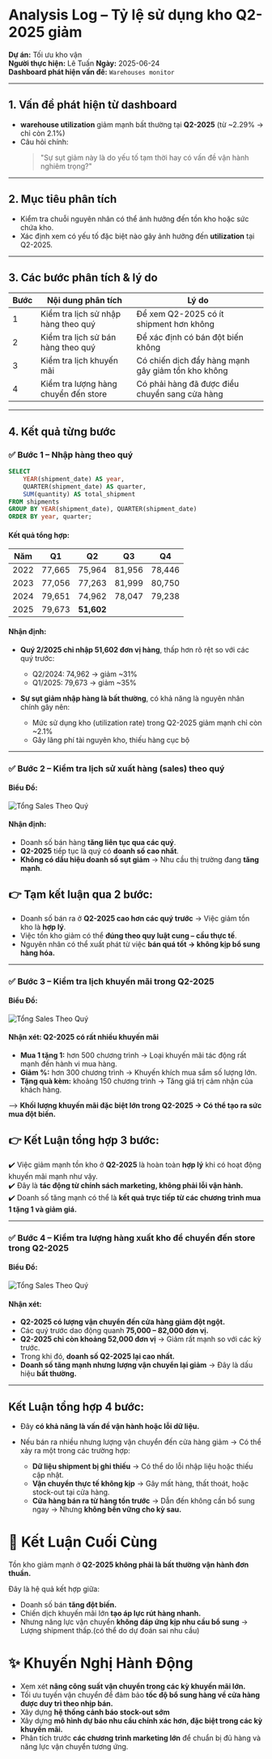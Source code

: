 # Analysis Log – Tỷ lệ sử dụng kho Q2-2025 giảm

**Dự án:** Tối ưu kho vận  
**Người thực hiện:** Lê Tuấn 
**Ngày:** 2025-06-24  
**Dashboard phát hiện vấn đề:** `Warehouses monitor`

---

## 1. Vấn đề phát hiện từ dashboard

- **warehouse utilization** giảm mạnh bất thường tại **Q2-2025** (từ ~2.29% → chỉ còn 2.1%)
- Câu hỏi chính:  
  > "Sự sụt giảm này là do yếu tố tạm thời hay có vấn đề vận hành nghiêm trọng?"

---

## 2. Mục tiêu phân tích

- Kiểm tra chuỗi nguyên nhân có thể ảnh hưởng đến tồn kho hoặc sức chứa kho.
- Xác định xem có yếu tố đặc biệt nào gây ảnh hưởng đến **utilization** tại Q2-2025.

---

##  3. Các bước phân tích & lý do

| Bước | Nội dung phân tích | Lý do |
|------|---------------------|-------|
| 1 | Kiểm tra lịch sử nhập hàng theo quý | Để xem Q2-2025 có ít shipment hơn không |
| 2 | Kiểm tra lịch sử bán hàng theo quý | Để xác định có bán đột biến không |
| 3 | Kiểm tra lịch khuyến mãi | Có chiến dịch đẩy hàng mạnh gây giảm tồn kho không |
| 4 | Kiểm tra lượng hàng chuyển đến store | Có phải hàng đã được điều chuyển sang cửa hàng |

---

## 4. Kết quả từng bước

### ✅ Bước 1 – Nhập hàng theo quý

```sql
SELECT 
    YEAR(shipment_date) AS year,
    QUARTER(shipment_date) AS quarter,
    SUM(quantity) AS total_shipment
FROM shipments
GROUP BY YEAR(shipment_date), QUARTER(shipment_date)
ORDER BY year, quarter;
```

#### Kết quả tổng hợp:

| Năm  | Q1     | Q2     | Q3     | Q4     |
|------|--------|--------|--------|--------|
| 2022 | 77,665 | 75,964 | 81,956 | 78,446 |
| 2023 | 77,056 | 77,263 | 81,999 | 80,750 |
| 2024 | 79,651 | 74,962 | 78,047 | 79,238 |
| 2025 | 79,673 | **51,602** |        |        |

#### Nhận định:

- **Quý 2/2025 chỉ nhập 51,602 đơn vị hàng**, thấp hơn rõ rệt so với các quý trước:
  - Q2/2024: 74,962 → giảm ~31%
  - Q1/2025: 79,673 → giảm ~35%

- **Sự sụt giảm nhập hàng là bất thường**, có khả năng là nguyên nhân chính gây nên:
  - Mức sử dụng kho (utilization rate) trong Q2-2025 giảm mạnh chỉ còn ~2.1%
  - Gây lãng phí tài nguyên kho, thiếu hàng cục bộ

---

### ✅ Bước 2 – Kiểm tra lịch sử xuất hàng (sales) theo quý
#### Biểu Đồ:
![Tổng Sales Theo Quý](../../images/salesbyquater20250625.png)

#### Nhận định:
- Doanh số bán hàng **tăng liên tục qua các quý**.
- **Q2-2025** tiếp tục là quý có **doanh số cao nhất**.
- **Không có dấu hiệu doanh số sụt giảm** → Nhu cầu thị trường đang **tăng mạnh**.

## 👉 Tạm kết luận qua 2 bước:
- Doanh số bán ra ở **Q2-2025 cao hơn các quý trước** → Việc giảm tồn kho là **hợp lý**.   
- Việc tồn kho giảm có thể **đúng theo quy luật cung – cầu thực tế**.  
- Nguyên nhân có thể xuất phát từ việc **bán quá tốt → không kịp bổ sung hàng hóa.**

---

### ✅ Bước 3 – Kiểm tra lịch khuyến mãi trong Q2-2025
#### Biểu Đồ:
![Tổng Sales Theo Quý](../../images/promotion_on_Q2.png)


#### Nhận xét: Q2-2025 có rất nhiều khuyến mãi
- **Mua 1 tặng 1:** hơn 500 chương trình → Loại khuyến mãi tác động rất mạnh đến hành vi mua hàng.
- **Giảm %:** hơn 300 chương trình → Khuyến khích mua sắm số lượng lớn.
- **Tặng quà kèm:** khoảng 150 chương trình → Tăng giá trị cảm nhận của khách hàng.

--> **Khối lượng khuyến mãi đặc biệt lớn trong Q2-2025 → Có thể tạo ra sức mua đột biến.**

## 👉 Kết Luận tổng hợp 3 bước:
✔️ Việc giảm mạnh tồn kho ở **Q2-2025** là hoàn toàn **hợp lý** khi có hoạt động khuyến mãi mạnh như vậy.  
✔️ Đây là **tác động từ chính sách marketing, không phải lỗi vận hành.**  
✔️ Doanh số tăng mạnh có thể là **kết quả trực tiếp từ các chương trình mua 1 tặng 1 và giảm giá.**

---

### ✅ Bước 4 – Kiểm tra lượng hàng xuất kho để chuyển đến store trong Q2-2025
#### Biểu Đồ:
![Tổng Sales Theo Quý](../../images/shipments_by_quarter.png)

#### Nhận xét:
- **Q2-2025 có lượng vận chuyển đến cửa hàng giảm đột ngột.**
- Các quý trước dao động quanh **75,000 – 82,000 đơn vị.**
- **Q2-2025 chỉ còn khoảng 52,000 đơn vị** → Giảm rất mạnh so với các kỳ trước.
- Trong khi đó, **doanh số Q2-2025 lại cao nhất.**
- **Doanh số tăng mạnh nhưng lượng vận chuyển lại giảm** → Đây là dấu hiệu **bất thường.**

---

## Kết Luận tổng hợp 4 bước:
- Đây **có khả năng là vấn đề vận hành hoặc lỗi dữ liệu.**

- Nếu bán ra nhiều nhưng lượng vận chuyển đến cửa hàng giảm → Có thể xảy ra một trong các trường hợp:
  - **Dữ liệu shipment bị ghi thiếu** → Có thể do lỗi nhập liệu hoặc thiếu cập nhật.
  - **Vận chuyển thực tế không kịp** → Gây mất hàng, thất thoát, hoặc stock-out tại cửa hàng.
  - **Cửa hàng bán ra từ hàng tồn trước** → Dẫn đến không cần bổ sung ngay → Nhưng **không bền vững cho kỳ sau.**


# 🚩 Kết Luận Cuối Cùng

Tồn kho giảm mạnh ở **Q2-2025 không phải là bất thường vận hành đơn thuần.**

Đây là hệ quả kết hợp giữa:
- Doanh số bán **tăng đột biến.**
- Chiến dịch khuyến mãi lớn **tạo áp lực rút hàng nhanh.**
- Nhưng năng lực vận chuyển **không đáp ứng kịp nhu cầu bổ sung** → Lượng shipment thấp.(có thể do dự đoán sai nhu cầu)

# ✨ Khuyến Nghị Hành Động

- Xem xét **nâng công suất vận chuyển trong các kỳ khuyến mãi lớn.**
- Tối ưu tuyến vận chuyển để đảm bảo **tốc độ bổ sung hàng về cửa hàng được duy trì theo nhịp bán.**
- Xây dựng **hệ thống cảnh báo stock-out sớm**
- Xây dựng **mô hình dự báo nhu cầu chính xác hơn, đặc biệt trong các kỳ khuyến mãi.**
- Phân tích trước **các chương trình marketing lớn** để chuẩn bị đủ hàng và năng lực vận chuyển tương ứng.
